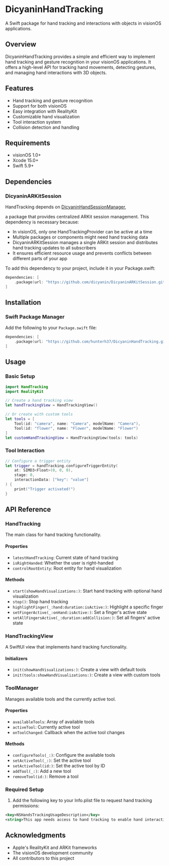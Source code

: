 

# DicyaninHandTracking

A Swift package for hand tracking and interactions with objects in visionOS applications.

## Overview

DicyaninHandTracking provides a simple and efficient way to implement hand tracking and gesture recognition in your visionOS applications. It offers a high-level API for tracking hand movements, detecting gestures, and managing hand interactions with 3D objects.

## Features

- Hand tracking and gesture recognition
- Support for both visionOS 
- Easy integration with RealityKit
- Customizable hand visualization
- Tool interaction system
- Collision detection and handling

## Requirements

- visionOS 1.0+
- Xcode 15.0+
- Swift 5.9+

## Dependencies

### DicyaninARKitSession

HandTracking depends on [DicyaninHandSessionManager](https://github.com/hunterh37/DicyaninHandSessionManager),

a package that provides centralized ARKit session management. This dependency is necessary because:

- In visionOS, only one HandTrackingProvider can be active at a time
- Multiple packages or components might need hand tracking data
- DicyaninARKitSession manages a single ARKit session and distributes hand tracking updates to all subscribers
- It ensures efficient resource usage and prevents conflicts between different parts of your app

To add this dependency to your project, include it in your Package.swift:

```swift
dependencies: [
    .package(url: "https://github.com/dicyanin/DicyaninARKitSession.git", from: "0.0.1")
]
```

## Installation

### Swift Package Manager

Add the following to your `Package.swift` file:

```swift
dependencies: [
    .package(url: "https://github.com/hunterh37/DicyaninHandTracking.git", from: "0.0.1")
]
```

## Usage

### Basic Setup

```swift
import HandTracking
import RealityKit

// Create a hand tracking view
let handTrackingView = HandTrackingView()

// Or create with custom tools
let tools = [
    Tool(id: "camera", name: "Camera", modelName: "Camera"),
    Tool(id: "flower", name: "Flower", modelName: "Flower")
]
let customHandTrackingView = HandTrackingView(tools: tools)
```

### Tool Interaction

```swift
// Configure a trigger entity
let trigger = handTracking.configureTriggerEntity(
    at: SIMD3<Float>(0, 0, 0),
    stage: 0,
    interactionData: ["key": "value"]
) { 
    print("Trigger activated!")
}
```

## API Reference

### HandTracking

The main class for hand tracking functionality.

#### Properties

- `latestHandTracking`: Current state of hand tracking
- `isRightHanded`: Whether the user is right-handed
- `controlRootEntity`: Root entity for hand visualization

#### Methods

- `start(showHandVisualizations:)`: Start hand tracking with optional hand visualization
- `stop()`: Stop hand tracking
- `highlightFinger(_:hand:duration:isActive:)`: Highlight a specific finger
- `setFingerActive(_:onHand:isActive:)`: Set a finger's active state
- `setAllFingersActive(_:duration:addCollision:)`: Set all fingers' active state

### HandTrackingView

A SwiftUI view that implements hand tracking functionality.

#### Initializers

- `init(showHandVisualizations:)`: Create a view with default tools
- `init(tools:showHandVisualizations:)`: Create a view with custom tools

### ToolManager

Manages available tools and the currently active tool.

#### Properties

- `availableTools`: Array of available tools
- `activeTool`: Currently active tool
- `onToolChanged`: Callback when the active tool changes

#### Methods

- `configureTools(_:)`: Configure the available tools
- `setActiveTool(_:)`: Set the active tool
- `setActiveTool(id:)`: Set the active tool by ID
- `addTool(_:)`: Add a new tool
- `removeTool(id:)`: Remove a tool

### Required Setup

1. Add the following key to your Info.plist file to request hand tracking permissions:
```xml
<key>NSHandsTrackingUsageDescription</key>
<string>This app needs access to hand tracking to enable hand interaction features.</string>
```


## Acknowledgments

- Apple's RealityKit and ARKit frameworks
- The visionOS development community
- All contributors to this project 

